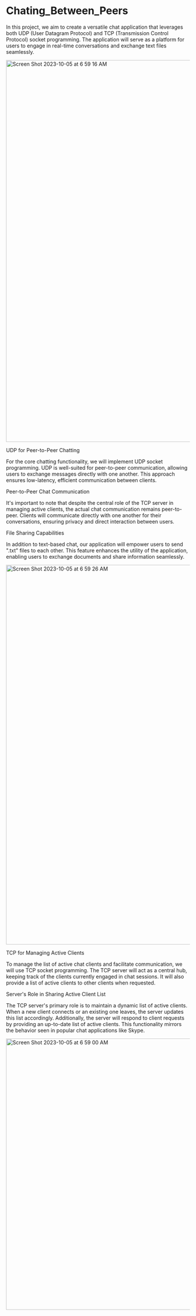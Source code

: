 # Chating_Between_Peers

In this project, we aim to create a versatile chat application that leverages both UDP (User Datagram Protocol) and TCP (Transmission Control Protocol) socket programming. The application will serve as a platform for users to engage in real-time conversations and exchange text files seamlessly.

<img width="1043" alt="Screen Shot 2023-10-05 at 6 59 16 AM" src="https://github.com/MoheeQwareeq/Peers_Chating/assets/143301303/d99f4aac-6b46-459a-981c-57c75ff54484">

UDP for Peer-to-Peer Chatting

For the core chatting functionality, we will implement UDP socket programming. UDP is well-suited for peer-to-peer communication, allowing users to exchange messages directly with one another. This approach ensures low-latency, efficient communication between clients.

Peer-to-Peer Chat Communication

It's important to note that despite the central role of the TCP server in managing active clients, the actual chat communication remains peer-to-peer. Clients will communicate directly with one another for their conversations, ensuring privacy and direct interaction between users.

File Sharing Capabilities

In addition to text-based chat, our application will empower users to send ".txt" files to each other. This feature enhances the utility of the application, enabling users to exchange documents and share information seamlessly.



<img width="1037" alt="Screen Shot 2023-10-05 at 6 59 26 AM" src="https://github.com/MoheeQwareeq/Peers_Chating/assets/143301303/1893f00c-5343-4d78-ae71-b62c000c2b2b">



TCP for Managing Active Clients

To manage the list of active chat clients and facilitate communication, we will use TCP socket programming. The TCP server will act as a central hub, keeping track of the clients currently engaged in chat sessions. It will also provide a list of active clients to other clients when requested.

Server's Role in Sharing Active Client List

The TCP server's primary role is to maintain a dynamic list of active clients. When a new client connects or an existing one leaves, the server updates this list accordingly. Additionally, the server will respond to client requests by providing an up-to-date list of active clients. This functionality mirrors the behavior seen in popular chat applications like Skype.

<img width="741" alt="Screen Shot 2023-10-05 at 6 59 00 AM" src="https://github.com/MoheeQwareeq/Peers_Chating/assets/143301303/5f6db3fa-fd67-4fbb-97d5-9ae509d79178">
